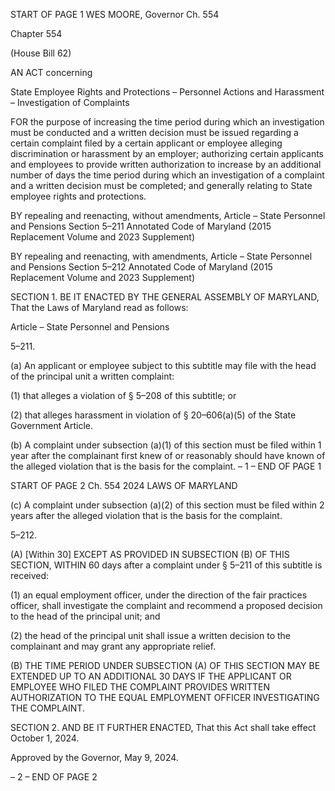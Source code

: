 START OF PAGE 1
WES MOORE, Governor Ch. 554

Chapter 554

(House Bill 62)

AN ACT concerning

State Employee Rights and Protections – Personnel Actions and Harassment –
Investigation of Complaints

FOR the purpose of increasing the time period during which an investigation must be
conducted and a written decision must be issued regarding a certain complaint filed
by a certain applicant or employee alleging discrimination or harassment by an
employer; authorizing certain applicants and employees to provide written
authorization to increase by an additional number of days the time period during
which an investigation of a complaint and a written decision must be completed; and
generally relating to State employee rights and protections.

BY repealing and reenacting, without amendments,
Article – State Personnel and Pensions
Section 5–211
Annotated Code of Maryland
(2015 Replacement Volume and 2023 Supplement)

BY repealing and reenacting, with amendments,
Article – State Personnel and Pensions
Section 5–212
Annotated Code of Maryland
(2015 Replacement Volume and 2023 Supplement)

SECTION 1. BE IT ENACTED BY THE GENERAL ASSEMBLY OF MARYLAND,
That the Laws of Maryland read as follows:

Article – State Personnel and Pensions

5–211.

(a) An applicant or employee subject to this subtitle may file with the head of the
principal unit a written complaint:

(1) that alleges a violation of § 5–208 of this subtitle; or

(2) that alleges harassment in violation of § 20–606(a)(5) of the State
Government Article.

(b) A complaint under subsection (a)(1) of this section must be filed within 1 year
after the complainant first knew of or reasonably should have known of the alleged violation
that is the basis for the complaint.
– 1 –
END OF PAGE 1

START OF PAGE 2
Ch. 554 2024 LAWS OF MARYLAND

(c) A complaint under subsection (a)(2) of this section must be filed within 2 years
after the alleged violation that is the basis for the complaint.

5–212.

(A) [Within 30] EXCEPT AS PROVIDED IN SUBSECTION (B) OF THIS SECTION,
WITHIN 60 days after a complaint under § 5–211 of this subtitle is received:

(1) an equal employment officer, under the direction of the fair practices
officer, shall investigate the complaint and recommend a proposed decision to the head of
the principal unit; and

(2) the head of the principal unit shall issue a written decision to the
complainant and may grant any appropriate relief.

(B) THE TIME PERIOD UNDER SUBSECTION (A) OF THIS SECTION MAY BE
EXTENDED UP TO AN ADDITIONAL 30 DAYS IF THE APPLICANT OR EMPLOYEE WHO
FILED THE COMPLAINT PROVIDES WRITTEN AUTHORIZATION TO THE EQUAL
EMPLOYMENT OFFICER INVESTIGATING THE COMPLAINT.

SECTION 2. AND BE IT FURTHER ENACTED, That this Act shall take effect
October 1, 2024.

Approved by the Governor, May 9, 2024.

– 2 –
END OF PAGE 2